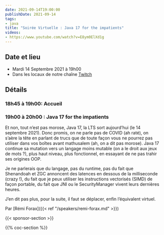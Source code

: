 ```yaml
---
date: 2021-09-14T19:00:00
publishDate: 2021-09-14
tags:
- java
title: "Soirée Virtuelle : Java 17 for the impatients"
videos:
- https://www.youtube.com/watch?v=E8ym0ElXd1g
---
```

## Date et lieu

* Mardi 14 Septembre 2021 à 19h00
* Dans les locaux de notre chaîne [Twitch](https://www.twitch.tv/parisjug)

## Détails

### 18h45 à 19h00: Accueil

### 19h00 à 20h00 : Java 17 for the impatients

Et non, tout n’est pas morose, Java 17, la LTS sort aujourd’hui (le 14 septembre 2021). Donc promis, on ne parle pas de COVID (ah raté), on s’aère la tête en parlant de trucs que de toute façon vous ne pourrez pas utiliser dans vos boîtes avant mathusalem (ah, on a dit pas morose). Java 17 continue sa mutation vers un langage moins mutable (on a le droit aux jeux de mots ?), plus haut niveau, plus fonctionnel, en essayant de ne pas trahir ses origines OOP.

Je ne parlerais que du langage, pas du runtime, pas du fait que Shenandoah et ZGC annoncent des latences en dessous de la milliseconde (crazy !), du fait que je peux utiliser les instructions vectorisés (SIMD) de façon portable, du fait que JNI ou le SecurityManager vivent leurs dernières heures.

J’en dit pas plus, pour la suite, il faut se déplacer, enfin l’équivalent virtuel.

Par [Rémi Forax]({{< ref "/speakers/remi-forax.md" >}})

{{< sponsor-section >}}

{{% coc-section %}}
